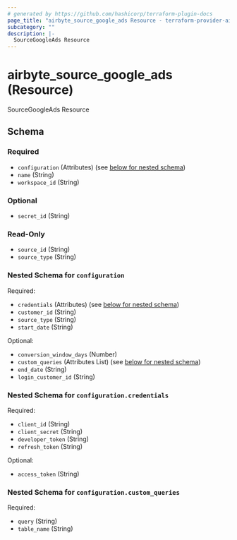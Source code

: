```yaml
---
# generated by https://github.com/hashicorp/terraform-plugin-docs
page_title: "airbyte_source_google_ads Resource - terraform-provider-airbyte"
subcategory: ""
description: |-
  SourceGoogleAds Resource
---
```


# airbyte_source_google_ads (Resource)

SourceGoogleAds Resource



<!-- schema generated by tfplugindocs -->
## Schema

### Required

- `configuration` (Attributes) (see [below for nested schema](#nestedatt--configuration))
- `name` (String)
- `workspace_id` (String)

### Optional

- `secret_id` (String)

### Read-Only

- `source_id` (String)
- `source_type` (String)

<a id="nestedatt--configuration"></a>
### Nested Schema for `configuration`

Required:

- `credentials` (Attributes) (see [below for nested schema](#nestedatt--configuration--credentials))
- `customer_id` (String)
- `source_type` (String)
- `start_date` (String)

Optional:

- `conversion_window_days` (Number)
- `custom_queries` (Attributes List) (see [below for nested schema](#nestedatt--configuration--custom_queries))
- `end_date` (String)
- `login_customer_id` (String)

<a id="nestedatt--configuration--credentials"></a>
### Nested Schema for `configuration.credentials`

Required:

- `client_id` (String)
- `client_secret` (String)
- `developer_token` (String)
- `refresh_token` (String)

Optional:

- `access_token` (String)


<a id="nestedatt--configuration--custom_queries"></a>
### Nested Schema for `configuration.custom_queries`

Required:

- `query` (String)
- `table_name` (String)


